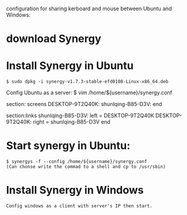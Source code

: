 configuration for sharing kerboard and mouse between Ubuntu and Windows:
# download Synergy
# Install Synergy in Ubuntu
    $ sudo dpkg -i synergy-v1.7.3-stable-efd0108-Linux-x86_64.deb
Config Ubuntu as a server:
    $ vim /home/${username}/synergy.conf

section: screens
DESKTOP-9T2Q40K:
shunlqing-B85-D3V:
end

section:links
shunlqing-B85-D3V:
left = DESKTOP-9T2Q40K
DESKTOP-9T2Q40K:
right = shunlqing-B85-D3V
end

# Start synergy in Ubuntu:
    $ synergys -f --config /home/${username}/synergy.conf
    (Can chonse write the commad to a shell and cp to /usr/sbin)
# Install Synergy in Windows
    Config windows as a client with server's IP then start.


